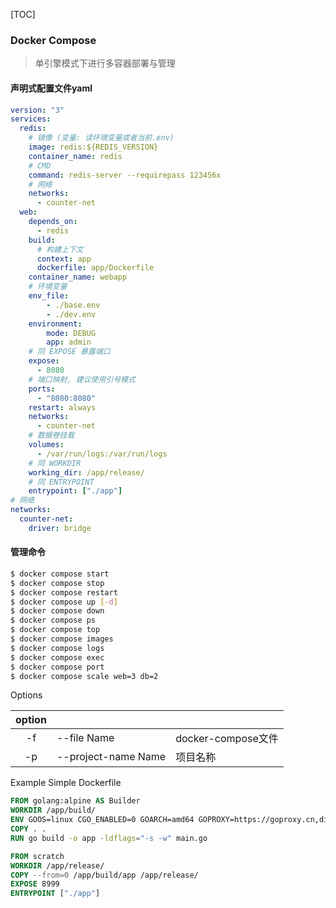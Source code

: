 [TOC]

### Docker Compose

> 单引擎模式下进行多容器部署与管理

#### 声明式配置文件yaml

~~~yaml
version: "3"
services:
  redis:
  	# 镜像 (变量: 读环境变量或者当前.env)
    image: redis:${REDIS_VERSION}
    container_name: redis
    # CMD
    command: redis-server --requirepass 123456x
    # 网络
    networks:
      - counter-net
  web:
    depends_on:
      - redis
    build:
      # 构建上下文
      context: app
      dockerfile: app/Dockerfile
    container_name: webapp
    # 环境变量
    env_file: 
    	- ./base.env
    	- ./dev.env
    environment:
      	mode: DEBUG
      	app: admin
    # 同 EXPOSE 暴露端口
    expose:
      - 8080
    # 端口映射, 建议使用引号模式
    ports:
      - "8080:8080"
    restart: always
    networks:
      - counter-net
    # 数据卷挂载
    volumes:
      - /var/run/logs:/var/run/logs
    # 同 WORKDIR  
    working_dir: /app/release/
    # 同 ENTRYPOINT
    entrypoint: ["./app"]
# 网络
networks:
  counter-net:
    driver: bridge
~~~

#### 管理命令

~~~bash
$ docker compose start 
$ docker compose stop
$ docker compose restart
$ docker compose up [-d]
$ docker compose down
$ docker compose ps
$ docker compose top
$ docker compose images
$ docker compose logs
$ docker compose exec
$ docker compose port
$ docker compose scale web=3 db=2
~~~

Options

| option |                     |                    |
| :----: | ------------------- | ------------------ |
|   -f   | --file Name         | docker-compose文件 |
|   -p   | --project-name Name | 项目名称           |

Example Simple Dockerfile

~~~dockerfile
FROM golang:alpine AS Builder
WORKDIR /app/build/
ENV GOOS=linux CGO_ENABLED=0 GOARCH=amd64 GOPROXY=https://goproxy.cn,direct
COPY . .
RUN go build -o app -ldflags="-s -w" main.go

FROM scratch
WORKDIR /app/release/
COPY --from=0 /app/build/app /app/release/
EXPOSE 8999
ENTRYPOINT ["./app"]
~~~

